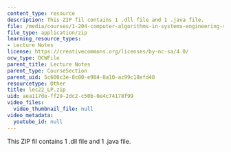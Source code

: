 ```yaml
---
content_type: resource
description: This ZIP fil contains 1 .dll file and 1 .java file.
file: /media/courses/1-204-computer-algorithms-in-systems-engineering-spring-2010/aea117deff292dc2c50b0e4c74178f99_lec22_LP.zip
file_type: application/zip
learning_resource_types:
- Lecture Notes
license: https://creativecommons.org/licenses/by-nc-sa/4.0/
ocw_type: OCWFile
parent_title: Lecture Notes
parent_type: CourseSection
parent_uid: 5c600c3e-8c80-e984-8a10-ac99c18efd48
resourcetype: Other
title: lec22_LP.zip
uid: aea117de-ff29-2dc2-c50b-0e4c74178f99
video_files:
  video_thumbnail_file: null
video_metadata:
  youtube_id: null
---
```

This ZIP fil contains 1 .dll file and 1 .java file.